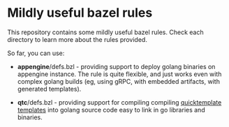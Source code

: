 # Mildly useful bazel rules

This repository contains some mildly useful bazel rules.
Check each directory to learn more about the rules provided.

So far, you can use:

* **appengine**/defs.bzl - providing support to deploy golang binaries
  on appengine instance. The rule is quite flexible, and just works even
  with complex golang builds (eg, using gRPC, with embedded artifacts,
  with generated templates).

* **qtc**/defs.bzl - providing support for compiling compiling
  [quicktemplate templates](https://github.com/valyala/quicktemplate) into
  golang source code easy to link in go libraries and binaries.

